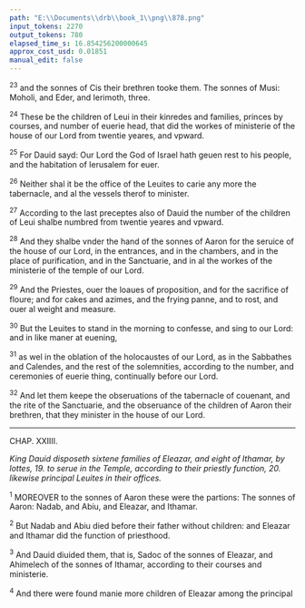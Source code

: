 ```yaml
---
path: "E:\\Documents\\drb\\book_1\\png\\878.png"
input_tokens: 2270
output_tokens: 780
elapsed_time_s: 16.854256200000645
approx_cost_usd: 0.01851
manual_edit: false
---
```

<sup>23</sup> and the sonnes of Cis their brethren tooke them. The sonnes of Musi: Moholi, and Eder, and Ierimoth, three.

<sup>24</sup> These be the children of Leui in their kinredes and families, princes by courses, and number of euerie head, that did the workes of ministerie of the house of our Lord from twentie yeares, and vpward.

<sup>25</sup> For Dauid sayd: Our Lord the God of Israel hath geuen rest to his people, and the habitation of Ierusalem for euer.

<sup>26</sup> Neither shal it be the office of the Leuites to carie any more the tabernacle, and al the vessels therof to minister.

<sup>27</sup> According to the last preceptes also of Dauid the number of the children of Leui shalbe numbred from twentie yeares and vpward.

<sup>28</sup> And they shalbe vnder the hand of the sonnes of Aaron for the seruice of the house of our Lord, in the entrances, and in the chambers, and in the place of purification, and in the Sanctuarie, and in al the workes of the ministerie of the temple of our Lord.

<sup>29</sup> And the Priestes, ouer the loaues of proposition, and for the sacrifice of floure; and for cakes and azimes, and the frying panne, and to rost, and ouer al weight and measure.

<sup>30</sup> But the Leuites to stand in the morning to confesse, and sing to our Lord: and in like maner at euening,

<sup>31</sup> as wel in the oblation of the holocaustes of our Lord, as in the Sabbathes and Calendes, and the rest of the solemnities, according to the number, and ceremonies of euerie thing, continually before our Lord.

<sup>32</sup> And let them keepe the obseruations of the tabernacle of couenant, and the rite of the Sanctuarie, and the obseruance of the children of Aaron their brethren, that they minister in the house of our Lord.

<hr>

CHAP. XXIIII.

*King Dauid disposeth sixtene families of Eleazar, and eight of Ithamar, by lottes, 19. to serue in the Temple, according to their priestly function, 20. likewise principal Leuites in their offices.*

<sup>1</sup> MOREOVER to the sonnes of Aaron these were the partions: The sonnes of Aaron: Nadab, and Abiu, and Eleazar, and Ithamar.

<sup>2</sup> But Nadab and Abiu died before their father without children: and Eleazar and Ithamar did the function of priesthood.

<sup>3</sup> And Dauid diuided them, that is, Sadoc of the sonnes of Eleazar, and Ahimelech of the sonnes of Ithamar, according to their courses and ministerie.

<sup>4</sup> And there were found manie more children of Eleazar among the principal

[^1]: Dauid.